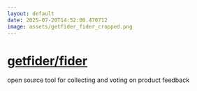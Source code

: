 ```yaml
---
layout: default
date: 2025-07-20T14:52:00.470712
image: assets/getfider_fider_cropped.png
---
```


# [getfider/fider](https://github.com/getfider/fider)

open source tool for collecting and voting on product feedback
